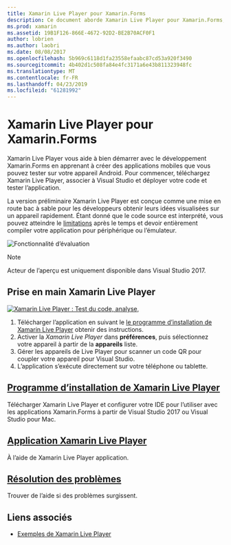 ```yaml
---
title: Xamarin Live Player pour Xamarin.Forms
description: Ce document aborde Xamarin Live Player pour Xamarin.Forms, qui décrit l’installation, l’application Xamarin Live Player, les échantillons à utiliser avec Xamarin Live Player, limitations et le dépannage.
ms.prod: xamarin
ms.assetid: 19B1F126-866E-4672-92D2-BE2B70ACF0F1
author: lobrien
ms.author: laobri
ms.date: 08/08/2017
ms.openlocfilehash: 5b969c6118d1fa23558efaabc87cd53a920f3490
ms.sourcegitcommit: 4b402d1c508fa84e4fc3171a6e43b811323948fc
ms.translationtype: MT
ms.contentlocale: fr-FR
ms.lasthandoff: 04/23/2019
ms.locfileid: "61281992"
---
```

# <a name="xamarin-live-player-for-xamarinforms"></a>Xamarin Live Player pour Xamarin.Forms

Xamarin Live Player vous aide à bien démarrer avec le développement Xamarin.Forms en apprenant à créer des applications mobiles que vous pouvez tester sur votre appareil Android. Pour commencer, téléchargez Xamarin Live Player, associer à Visual Studio et déployer votre code et tester l’application.

La version préliminaire Xamarin Live Player est conçue comme une mise en route bac à sable pour les développeurs obtenir leurs idées visualisées sur un appareil rapidement. Étant donné que le code source est interprété, vous pouvez atteindre le [limitations](limitations.md) après le temps et devoir entièrement compiler votre application pour périphérique ou l’émulateur.

![Fonctionnalité d’évaluation](~/media/shared/preview.png)

> [!NOTE]
> Acteur de l’aperçu est uniquement disponible dans Visual Studio 2017.

## <a name="get-started-with-xamarin-live-player"></a>Prise en main Xamarin Live Player

[![Xamarin Live Player : Test du code, analyse,](images/xamarin-live.png)](images/xamarin-live-sml.png#lightbox)

1. Télécharger l’application en suivant le [le programme d’installation de Xamarin Live Player](install.md) obtenir des instructions.
2. Activer la *Xamarin Live Player* dans **préférences**, puis sélectionnez votre appareil à partir de la **appareils** liste.
3. Gérer les appareils de Live Player pour scanner un code QR pour coupler votre appareil pour Visual Studio.
4. L’application s’exécute directement sur votre téléphone ou tablette.

## <a name="xamarin-live-player-setupinstallmd"></a>[Programme d’installation de Xamarin Live Player](install.md)

Télécharger Xamarin Live Player et configurer votre IDE pour l’utiliser avec les applications Xamarin.Forms à partir de Visual Studio 2017 ou Visual Studio pour Mac. 

## <a name="xamarin-live-player-appplayermd"></a>[Application Xamarin Live Player](player.md)

À l’aide de Xamarin Live Player application.

## <a name="troubleshootingtroubleshootingmd"></a>[Résolution des problèmes](troubleshooting.md)

Trouver de l’aide si des problèmes surgissent.

## <a name="related-links"></a>Liens associés

- [Exemples de Xamarin Live Player](https://developer.xamarin.com/samples/xamarin-live-player/all/)
